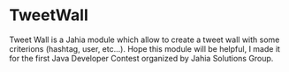 TweetWall
=========

Tweet Wall is a Jahia module which allow to create a tweet wall with some criterions (hashtag, user, etc...). 
Hope this module will be helpful, I made it for the first Java Developer Contest organized by Jahia Solutions Group.
